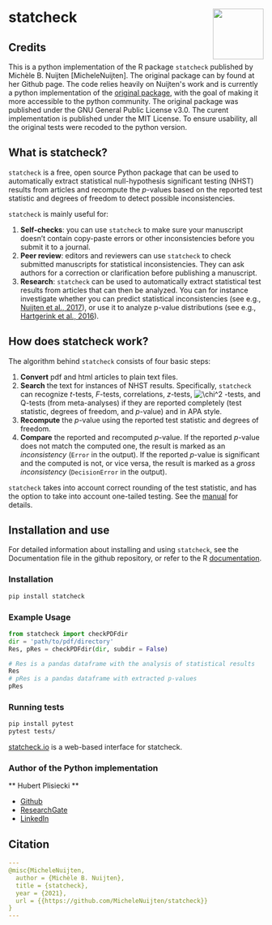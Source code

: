 
<!-- README.md is generated from README.Rmd. Please edit that file -->
<!-- after editing README.Rmd, run devtools::build_readme() -->

# statcheck <a href='http://statcheck.io'><img src='man/figures/logo.jpg' align="right" height="100" /></a>

<!-- badges: start -->


<!-- badges: end -->

## Credits
This is a python implementation of the R package `statcheck` published by Michèle B. Nuijten [MicheleNuijten]. The original package can by found at her Github 
page. The code relies heavily on Nuijten's work and is currently a python implementation of the [original package](https://github.com/MicheleNuijten/statcheck), with the goal of making it more accessible to the 
python community. The original package was published under the GNU General Public License v3.0. The curent implementation is published under the MIT 
License. To ensure usability, all the original tests were recoded to the python version.

## What is statcheck?

`statcheck` is a free, open source Python package that can be used to
automatically extract statistical null-hypothesis significant testing
(NHST) results from articles and recompute the *p*-values based on the
reported test statistic and degrees of freedom to detect possible
inconsistencies.

`statcheck` is mainly useful for:

1.  **Self-checks**: you can use `statcheck` to make sure your
    manuscript doesn’t contain copy-paste errors or other
    inconsistencies before you submit it to a journal.
2.  **Peer review**: editors and reviewers can use `statcheck` to check
    submitted manuscripts for statistical inconsistencies. They can ask
    authors for a correction or clarification before publishing a
    manuscript.
3.  **Research**: `statcheck` can be used to automatically extract
    statistical test results from articles that can then be analyzed.
    You can for instance investigate whether you can predict statistical
    inconsistencies (see e.g., [Nuijten et al.,
    2017](https://www.collabra.org/article/10.1525/collabra.102/)), or
    use it to analyze p-value distributions (see e.g., [Hartgerink et
    al., 2016](https://peerj.com/articles/1935/)).

## How does statcheck work?

The algorithm behind `statcheck` consists of four basic steps:

1.  **Convert** pdf and html articles to plain text files.
2.  **Search** the text for instances of NHST results. Specifically,
    `statcheck` can recognize *t*-tests, *F*-tests, correlations,
    *z*-tests,
    ![\chi^2](https://latex.codecogs.com/png.image?%5Cdpi%7B110%7D&space;%5Cbg_white&space;%5Cchi%5E2 "\chi^2")
    -tests, and Q-tests (from meta-analyses) if they are reported
    completely (test statistic, degrees of freedom, and *p*-value) and
    in APA style.
3.  **Recompute** the *p*-value using the reported test statistic and
    degrees of freedom.
4.  **Compare** the reported and recomputed *p*-value. If the reported
    *p*-value does not match the computed one, the result is marked as
    an *inconsistency* (`Error` in the output). If the reported
    *p*-value is significant and the computed is not, or vice versa, the
    result is marked as a *gross inconsistency* (`DecisionError` in the
    output).

`statcheck` takes into account correct rounding of the test statistic,
and has the option to take into account one-tailed testing. See the
[manual](http://rpubs.com/michelenuijten/statcheckmanual) for details.

## Installation and use

For detailed information about installing and using `statcheck`, see the
Documentation  file in the github repository, or refer to the R [documentation](https://statcheck.readthedocs.io/en/latest/).

### Installation
```bash
pip install statcheck
```
### Example Usage
```python
from statcheck import checkPDFdir
dir = 'path/to/pdf/directory'
Res, pRes = checkPDFdir(dir, subdir = False)

# Res is a pandas dataframe with the analysis of statistical results
Res
# pRes is a pandas dataframe with extracted p-values
pRes
```
### Running tests
```bash
pip install pytest
pytest tests/
```

[statcheck.io](http://statcheck.io/) is a web-based interface for
statcheck.  

### Author of the Python implementation
** Hubert Plisiecki **
* [Github](https://github.com/hplisiecki)
* [ResearchGate](https://www.researchgate.net/profile/Hubert-Plisiecki-2)
* [LinkedIn](https://www.linkedin.com/in/hubert-plisiecki-64182b1ab/)

## Citation
```yaml
---
@misc{MicheleNuijten,  
  author = {Michèle B. Nuijten},  
  title = {statcheck},  
  year = {2021},  
  url = {{https://github.com/MicheleNuijten/statcheck}}  
}
---
```